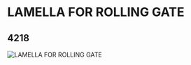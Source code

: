# LAMELLA FOR ROLLING GATE
## 4218
![LAMELLA FOR ROLLING GATE](https://lc-www-live-s.legocdn.com/media/bricks/5/2/4225477.jpg)